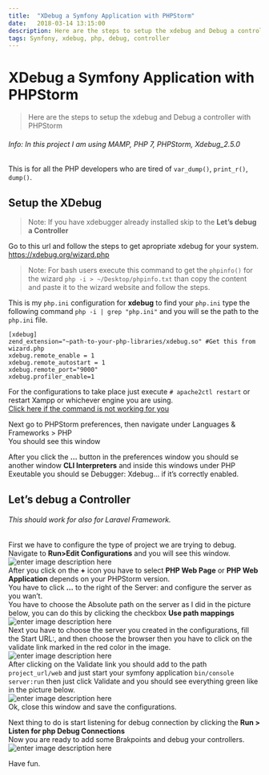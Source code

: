 ```yaml
---
title:  "XDebug a Symfony Application with PHPStorm"
date:   2018-03-14 13:15:00
description: Here are the steps to setup the xdebug and Debug a controller with PHPStorm.
tags: Synfony, xdebug, php, debug, controller
---
```


<h1 id="xdebug-a-symfony-application-with-phpstorm">XDebug a Symfony Application with PHPStorm</h1>
<blockquote>
<p>Here are the steps to setup the xdebug and Debug a controller with PHPStorm</p>
</blockquote>
<h6 id="info-in-this-project-i-am-using-mamp-php-7-phpstorm-xdebug_2.5.0">Info: In this project I am using MAMP, PHP 7, PHPStorm, Xdebug_2.5.0</h6>
<p>This is for all the PHP developers who are tired of <code>var_dump()</code>, <code>print_r()</code>, <code>dump()</code>.</p>
<h2 id="setup-the-xdebug">Setup the XDebug</h2>
<blockquote>
<p>Note: If you have xdebugger already installed skip to the <strong>Let’s debug a Controller</strong></p>
</blockquote>
<p>Go to this url and follow the steps to get apropriate xdebug for your system.<br>
<a href="https://xdebug.org/wizard.php">https://xdebug.org/wizard.php</a></p>
<blockquote>
<p>Note: For bash users execute this command to get the <code>phpinfo()</code> for the wizard <code>php -i &gt; ~/Desktop/phpinfo.txt</code> than copy the content and paste it to the wizard website and follow the steps.</p>
</blockquote>
<p>This is my <code>php.ini</code> configuration for <strong>xdebug</strong> to find your <code>php.ini</code> type the following command <code>php -i | grep "php.ini"</code> and you will se the path to the <code>php.ini</code> file.</p>
<pre><code>[xdebug]
zend_extension="~path-to-your-php-libraries/xdebug.so" #Get this from wizard.php
xdebug.remote_enable = 1
xdebug.remote_autostart = 1
xdebug.remote_port="9000"
xdebug.profiler_enable=1
</code></pre>
<p>For the configurations to take place just execute <code># apache2ctl restart</code> or restart Xampp or whichever engine you are using.<br>
<a href="https://www.cyberciti.biz/faq/unix-linux-restart-php-service-command/">Click here if the command is not working for you</a></p>
<p>Next go to PHPStorm preferences, then navigate under Languages &amp; Frameworks &gt; PHP<br>
You should see this window</p>
<p><img src="https://lh3.googleusercontent.com/qOalHkQIcJ2qmocpV-TZgafK4LXouAMMQPx7HeyCLzTV8b55MYDBMVfeYKr8KM3Bs3INHZFgsqT-9A" alt=""><br>
After you click the <strong>…</strong> button in the preferences window you should se another window <strong>CLI Interpreters</strong> and inside this windows under PHP Exeutable you should se Debugger: Xdebug… if it’s correctly enabled.</p>
<h2 id="lets-debug-a-controller">Let’s debug a Controller</h2>
<h6 id="this-should-work-for-also-for-laravel-framework.">This should work for also for Laravel Framework.</h6>
<p>First we have to configure the type of project we are trying to debug.<br>
Navigate to <strong>Run&gt;Edit Configurations</strong> and you will see this window.<br>
<img src="https://lh3.googleusercontent.com/fnE72wX4HaXrnutVVYfPyC6Un2z4jIbF65gyv0xEfRso894PJlwlUidkOrwOdRQhhBH_f6ois7Hyiw=s700" alt="enter image description here" title="Edit Configurations"><br>
After you click on the <strong>+</strong> icon you have to select <strong>PHP Web Page</strong> or <strong>PHP Web Application</strong> depends on your PHPStorm version.<br>
You have to click <strong>…</strong> to the right of the Server: and configure the server as you wan’t.<br>
You have to choose the Absolute path on the server as I did in the picture below, you can do this by clicking the checkbox <strong>Use path mappings</strong><br>
<img src="https://lh3.googleusercontent.com/CgBNySV9ub_qx0kVgfsxQCAHVcG36-uipum9t0Zw0_Dj1xMa-m4veaZ2n-MwHTJF1lJOBEmZXFO0CA=s700" alt="enter image description here"><br>
Next you have to choose the server you created in the configurations, fill the Start URL:, and then choose the browser  then you have to click on the validate link marked in the red color in the image.<br>
<img src="https://lh3.googleusercontent.com/JC0aqBTPzuX2P3D_ptiQ_852_NwR_LTNn3s8YKDIGYMwdB-JPowmVf_wFU-B1Q8jwGQTncfYK8k-Yg=s700" alt="enter image description here"><br>
After clicking on the Validate link you should add to the path <code>project_url/web</code> and just start your symfony application <code>bin/console server:run</code> then just click Validate and you should see everything green like in the picture below.<br>
<img src="https://lh3.googleusercontent.com/7EYpuONA2uTCZhB9HzsA0oE2a86cs0xAkN8CNE5WIwsg8eJJFRDurW6Kt9UJCMxSeXYmPVdD8b-Mqg=s700" alt="enter image description here"><br>
Ok, close this window and save the configurations.</p>
<p>Next thing to do is start listening for debug connection by clicking the <strong>Run &gt; Listen for php Debug Connections</strong><br>
Now you are ready to add some Brakpoints and debug your controllers.<br>
<img src="https://lh3.googleusercontent.com/dWtofpnBoy0Sv_--o3TQl1u3ETLWPc8ZyX7zDR2yITagi-yKEplWk6y_Owl--nNTAhdn1iUxWqor9w=s700" alt="enter image description here"></p>
<p>Have fun.</p>

